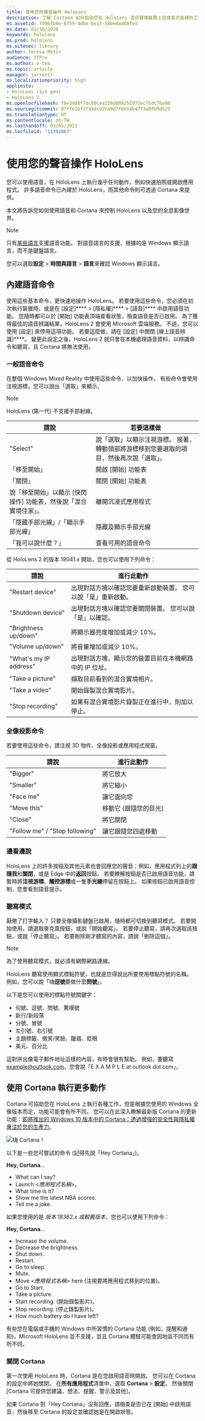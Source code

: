 ```yaml
---
title: 使用您的聲音操作 HoloLens
description: 了解 Cortana 如何協助您在 HoloLens 混合實境裝置上完成各式各樣的工作，包括語音命令、聽寫和全像投影互動。
ms.assetid: fd96fb0e-6759-4dbe-be1f-58bedad66fed
ms.date: 03/10/2020
keywords: hololens
ms.prod: hololens
ms.sitesec: library
author: Teresa-Motiv
audience: ITPro
ms.author: v-tea
ms.topic: article
manager: jarrettr
ms.localizationpriority: high
appliesto:
- HoloLens (1st gen)
- HoloLens 2
ms.openlocfilehash: f6e3dd8f7dc90cea158d000251973ec75dc76a90
ms.sourcegitcommit: 07ffe1bf2f45dcb2ba9d7fbe54b4773a0fb9d525
ms.translationtype: HT
ms.contentlocale: zh-TW
ms.lasthandoff: 03/05/2021
ms.locfileid: "11393867"
---
```

# <a name="use-your-voice-to-operate-hololens"></a>使用您的聲音操作 HoloLens

您可以使用語音，在 HoloLens 上執行幾乎任何動作，例如快速拍照或開啟應用程式。 許多語音命令已內建於 HoloLens，而其他命令則可透過 Cortana 來提供。

本文將告訴您如何使用語音和 Cortana 來控制 HoloLens 以及您的全息影像世界。

> [!NOTE]
> 只有[某些語言](hololens2-language-support.md)支援語音功能。 對語音語言的支援，根據的是 Windows 顯示語言，而不是鍵盤語言。  
>  
> 您可以選取**設定** > **時間與語言** > **語言**來確認 Windows 顯示語言。

## <a name="built-in-voice-commands"></a>內建語音命令

使用這些基本命令，更快速地操作 HoloLens。 若要使用這些命令，您必須在初次執行裝置時，或是在 [設定]****  >  [隱私權]****  >  [語音]**** 中啟用語音功能。 您隨時都可以於 [開始] 功能表頂端查看狀態，檢查語音是否已啟用。 為了獲得最佳的語音辨識結果，HoloLens 2 會使用 Microsoft 雲端服務。 不過，您可以使用 [設定] 來停用這項功能。 若要這麼做，請在 [設定] 中關閉 [線上語音辨識]****。 變更此設定之後，HoloLens 2 就只會在本機處理語音資料，以辨識命令和聽寫，且 Cortana 將無法使用。

### <a name="general-speech-commands"></a>一般語音命令

在整個 Windows Mixed Reality 中使用這些命令，以加快操作。 有些命令會使用注視游標，您可以說出「選取」來顯示。

> [!NOTE]
> HoloLens (第一代) 不支援手部射線。

| 請說 | 若要這樣做 |
| - | - |
| "Select" | 說「選取」以顯示注視游標。 接著，轉動頭部將游標移到您要選取的項目，然後再次說「選取」。 |
| 「移至開始」 |  開啟 [開始] 功能表 |
| 「關閉」  | 關閉 [開始] 功能表 |
| 說「移至開始」以顯示 [快閃操作] 功能表，然後說「混合實境住家」。  | 離開沉浸式應用程式 |
| 「隱藏手部光線」/「顯示手部光線」 | 隱藏及顯示手部光線 |
| 「我可以說什麼？」  | 查看可用的語音命令 |

從 HoloLens 2 的版本 19041.x 開始，您也可以使用下列命令：

| 請說 | 進行此動作 |
| - | - |
| "Restart device" | 出現對話方塊以確認您要重新啟動裝置。 您可以說「是」重新啟動。 |
| "Shutdown device" | 出現對話方塊以確認您要關閉裝置。 您可以說「是」以確認。 |
| "Brightness up/down" | 將顯示器亮度增加或減少 10%。 |
| "Volume up/down" | 將音量增加或減少 10%。 |
| "What's my IP address" | 出現對話方塊，顯示您的裝置目前在本機網路中的 IP 位址。 |
| "Take a picture" | 擷取目前看到的混合實境相片。 |
| "Take a video" | 開始錄製混合實境影片。 | 
| "Stop recording" | 如果有混合實境影片錄製正在進行中，則加以停止。 |

### <a name="hologram-commands"></a>全像投影命令

若要使用這些命令，請注視 3D 物件、全像投影或應用程式視窗。

| 請說 | 進行此動作 |
| - | - |
| "Bigger" | 將它放大 |
| "Smaller" | 將它縮小 |
| "Face me" | 讓它面向您 |
| "Move this" | 移動它 (跟隨您的目光) |
| "Close" | 將它關閉 |
| "Follow me" / "Stop following" | 讓它跟隨您四處移動 |

### <a name="see-it-say-it"></a>邊看邊說

HoloLens 上的許多按鈕及其他元素也會回應您的聲音：例如，應用程式列上的**跟隨我**和**關閉**，或是 Edge 中的**返回**按鈕。 若要瞭解按鈕是否已啟用語音功能，請暫時將**注視游標**、**觸控游標**或一隻**手光線**停留在按鈕上。 如果按鈕已啟用語音控制，您會看到語音提示。

### <a name="dictation-mode"></a>聽寫模式

厭倦了打字輸入？ 只要全像攝影鍵盤已啟用，隨時都可切換到聽寫模式。 若要開始使用，請選取麥克風按鈕，或說「開始聽寫」。 若要停止聽寫，請再次選取該按鈕，或說「停止聽寫」。 若要刪除剛才聽寫的內容，請說「刪除這個」。 

> [!NOTE]
> 為了使用聽寫模式，就必須有網際網路連線。

HoloLens 聽寫使用顯式標點符號，也就是您得說出所要使用標點符號的名稱。 例如，您可以說「嗨**逗號**要做什麼**問號**」。

以下是您可以使用的標點符號關鍵字：

- 句號、逗號、問號、驚嘆號
- 新行/新段落
- 分號、冒號
- 左引號、右引號
- 主題標籤、微笑/笑臉、皺眉、眨眼
- 美元、百分比

這對拼出像電子郵件地址這樣的內容，有時會很有幫助。 例如，要聽寫 example@outlook.com，您會說「E X A M P L E at outlook dot com」。

## <a name="do-more-with-cortana"></a>使用 Cortana 執行更多動作

Cortana 可協助您在 HoloLens 上執行各種工作，但是根據您使用的 Windows 全像版本而定，功能可能會有所不同。 您可以在此深入瞭解最新版 Cortana 的更新功能：[即將推出的 Windows 10 版本中的 Cortana：透過增強的安全性與隱私權專注於您的生產力](https://blogs.windows.com/windowsexperience/2020/02/28/cortana-in-the-upcoming-windows-10-release-focused-on-your-productivity-with-enhanced-security-and-privacy/)。 

![嗨 Cortana！](images/cortana-on-hololens.png)

以下是一些您可嘗試的命令 (記得先說「Hey Cortana」)。

**Hey, Cortana**...

- What can I say?
- Launch <*應用程式名稱*>。
- What time is it?
- Show me the latest NBA scores.
- Tell me a joke.

如果您使用的是 *版本 18362.x 或較舊版本*，您也可以使用下列命令：

**Hey, Cortana**...

- Increase the volume.
- Decrease the brightness.
- Shut down.
- Restart.
- Go to sleep.
- Mute.
- Move <*應用程式名稱*> here (注視要將應用程式移到的位置)。
- Go to Start.
- Take a picture.
- Start recording. (開始錄製影片)。
- Stop recording. (停止錄製影片)。
- How much battery do I have left?

有些您在電腦或手機的 Windows 中所習慣的 Cortana 功能 (例如，提醒和通知)，Microsoft HoloLens 並不支援，並且 Cortana 體驗可能會因地區不同而有所不同。

### <a name="turn-cortana-off"></a>關閉 Cortana

第一次使用 HoloLens 時，Cortana 是在您啟用語音時開啟。 您可以在 Cortana 的設定中將她關閉。 在**所有應用程式**清單中，選取 **Cortana** > **設定**。 然後關閉 [Cortana 可提供您建議、想法、提醒、警示及其他]。

如果 Cortana 對「Hey Cortana」沒有回應，請檢查是否已在 [開始] 中啟用語音，然後移至 Cortana 的設定並確認她是在開啟狀態。
